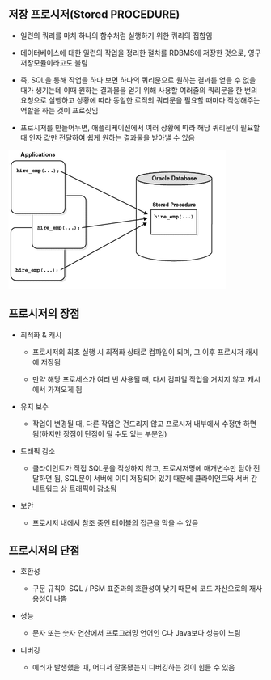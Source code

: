 ## 저장 프로시저(Stored PROCEDURE)
- 일련의 쿼리를 마치 하나의 함수처럼 실행하기 위한 쿼리의 집합임

- 데이터베이스에 대한 일련의 작업을 정리한 절차를 RDBMS에 저장한 것으로, 영구저장모듈이라고도 불림

- 즉, SQL을 통해 작업을 하다 보면 하나의 쿼리문으로 원하는 결과를 얻을 수 없을 때가 생기는데 이때 원하는 결과물을 얻기 위해 사용할 여러줄의 쿼리문을 한 번의 요청으로 실행하고 상황에 따라 동일한 로직의 쿼리문을 필요할 때마다 작성해주는 역할을 하는 것이 프로싲임

- 프로시저를 만들어두면, 애플리케이션에서 여러 상황에 따라 해당 쿼리문이 필요할 때 인자 값만 전달하여 쉽게 원하는 결과물을 받아낼 수 있음

![one](/cheewr85/img/Database/seventeen.png)

## 프로시저의 장점
- 최적화 & 캐시

   - 프로시저의 최초 실행 시 최적화 상태로 컴파일이 되며, 그 이후 프로시저 캐시에 저장됨

   - 만약 해당 프로세스가 여러 번 사용될 때, 다시 컴파일 작업을 거치지 않고 캐시에서 가져오게 됨

- 유지 보수

   - 작업이 변경될 때, 다른 작업은 건드리지 않고 프로시저 내부에서 수정만 하면 됨(하지만 장점이 단점이 될 수도 있는 부분임)

- 트래픽 감소

   - 클라이언트가 직접 SQL문을 작성하지 않고, 프로시저명에 매개변수만 담아 전달하면 됨, SQL문이 서버에 이미 저장되어 있기 때문에 클라이언트와 서버 간 네트워크 상 트래픽이 감소됨

- 보안

   - 프로시저 내에서 참조 중인 테이블의 접근을 막을 수 있음

## 프로시저의 단점
- 호환성

   - 구문 규칙이 SQL / PSM 표준과의 호환성이 낮기 때문에 코드 자산으로의 재사용성이 나쁨

- 성능

   - 문자 또는 숫자 연산에서 프로그래밍 언어인 C나 Java보다 성능이 느림

- 디버깅

   - 에러가 발생했을 때, 어디서 잘못됐는지 디버깅하는 것이 힘들 수 있음
   